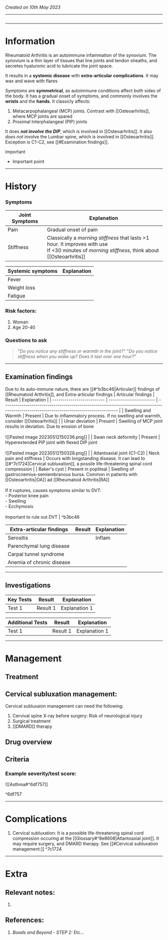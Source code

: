 *Created on 10th May 2023*

---
```toc
```
---

# Information
Rheumatoid Arthritis is an autoimmune infammation of the synovium. The *synovium* is a thin layer of tissues that line joints and tendon sheaths, and secretes hyaluronic acid to lubricate the joint space.

It results in a **systemic disease** with **extra-articular complications**. It may wax and wave with flares

Symptoms are **symmetrical**, as autoimmune conditions affect both sides of the body. It has a gradual onset of symptoms, and commonly involves the **wrists** and the **hands**. It classicly affects:
1. Metacarpophalangeal (MCP) joints. Contrast with [[Osteoarhritis]], where MCP joints are spared
2. Proximal Interphalangeal (PIP) joints

It does ***not involve the DIP***, which is involved in [[Osteoarhritis]]. It also *does not* involve the Lumbar spine, which is involved in [[Osteoarhritis]]. Exception is C1-C2, see [[#Examination findings]].


> [!Important]
- Important point

--- 
# History
### Symptoms
| Joint Symptoms      | Explanation                                                                                                                                        |
| ------------------- | -------------------------------------------------------------------------------------------------------------------------------------------------- |
| Pain                | Gradual onset of pain                                                                                                                              |
| Stiffness           | Classically a *morning stiffness* that lasts >1 hour. It improves with use<br>If <30 minutes of *morning stiffness*, think about [[Osteoarhritis]] |                                                                                                                                                    |

| Systemic symptoms | Explanation |
| ---------------- | ----------- |
| Fever            |             |
| Weight loss      |             |
| Fatigue                 |             |

### Risk factors:
1. Woman
2. Age 20-40
### Questions to ask
>*"Do you notice any stiffness or warmth in the joint?"*
>"*Do you notice stiffness when you wake up? Does it last over one hour?*"

---

## Examination findings
Due to its auto-immune nature, there are [[#^b3bc46|Articular]] findings of [[Rheumatoid Arthritis]], and Extra-articular findings
| Articular findings               | Result                  | Explanation                                                                                                                             |
| -------------------------- | ----------------------- | --------------------------------------------------------------------------------------------------------------------------------------- |
| Swelling and Warmth        | Present                 | Due to inflammatory process. If no swelling and warmth, consider [[Osteoarhritis]]                                                      |
| Ulnar deviation            | Present                 | Swelling of MCP joint results in deviation. Due to erosion of bone<br><br>![[Pasted image 20230512150236.png]]                          |
| Swan neck deformity        | Present                 | Hyperextended PIP joint with flexed DIP joint<br><br>![[Pasted image 20230512150328.png]]                                               |
| Atlantoaxial joint (C1-C2) | Neck pain and stiffness | Occurs with longstanding disease. It can lead to [[#^7c1724\|Cervical subluxation]], a possile life-threatening spinal cord compression |
| Baker's cyst               | Present in popliteal    | Swelling of gastrocnemius-semiembranous bursa. Common in patients with [[Osteoarhritis\|OA]] ad [[Rheumatoid Arthritis\|RA]]<br><br>If it ruptures, causes symptoms similar to DVT:<br>- Posterior knee pain<br>- Swelling<br>- Ecchymosis<br><br>Important to rule out DVT                                                                                                                                        | ^b3bc46

| Extra-articular findings  | Result | Explanation |
| ------------------------- | ------ | ----------- |
| Serositis                 |        | Inflam            |
| Parenchymal lung disease  |        |             |
| Carpal tunnel syndrome    |        |             |
| Anemia of chronic disease |        |             |

---

## Investigations
| Key Tests                 |Result| Explanation                                                                                                                                                     |
| ------------------------- | --- | --------------------------------------------------------------------------------------------------------------------------------------------------------------- |
| Test 1                    |Result 1| Explanation 1                                                                                                                                                        |

| Additional Tests               |  Result   | Explanation                |
| ------------------------------ | --- | --------------------- |
| Test 1                            |  Result 1   | Explanation 1 |

---

# Management
## Treatment

## Cervical subluxation management:
Cervical subluxaion management can need the following:
1. Cervival spine X-ray before surgery: Risk of neurological injury
2. Surgical treatment
3. [[DMARD]] therapy

## Drug overview

## Criteria
### Example severity/test score:
![[Asthma#^6df757]]

^6df757

---

# Complications
1. Cervical subluxation: It is a possible life-threatening spinal cord compression occuring at the [[Glossary#^8e8608|Atlantoaxial joint]]. It may require surgery, and DMARD therapy. See [[#Cervical subluxation management:]] ^7c1724

---

# Extra
## Relevant notes:
1. 
## References:
1. *Boads and Beyond - STEP 2:* Etc...